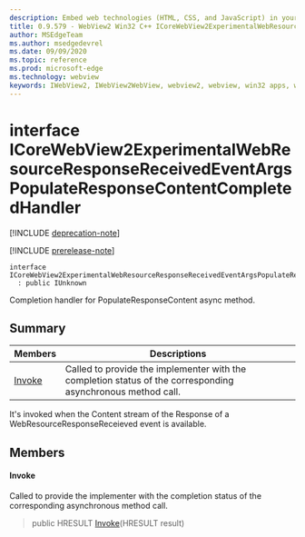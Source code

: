 ```yaml
---
description: Embed web technologies (HTML, CSS, and JavaScript) in your native applications with the Microsoft Edge WebView2 control
title: 0.9.579 - WebView2 Win32 C++ ICoreWebView2ExperimentalWebResourceResponseReceivedEventArgsPopulateResponseContentCompletedHandler
author: MSEdgeTeam
ms.author: msedgedevrel
ms.date: 09/09/2020
ms.topic: reference
ms.prod: microsoft-edge
ms.technology: webview
keywords: IWebView2, IWebView2WebView, webview2, webview, win32 apps, win32, edge, ICoreWebView2, ICoreWebView2Controller, browser control, edge html, ICoreWebView2ExperimentalWebResourceResponseReceivedEventArgsPopulateResponseContentCompletedHandler
---
```


# interface ICoreWebView2ExperimentalWebResourceResponseReceivedEventArgsPopulateResponseContentCompletedHandler 

[!INCLUDE [deprecation-note](../../includes/deprecation-note.md)]

[!INCLUDE [prerelease-note](../../includes/prerelease-note.md)]

```
interface ICoreWebView2ExperimentalWebResourceResponseReceivedEventArgsPopulateResponseContentCompletedHandler
  : public IUnknown
```

Completion handler for PopulateResponseContent async method.

## Summary

 Members                        | Descriptions
--------------------------------|---------------------------------------------
[Invoke](#invoke) | Called to provide the implementer with the completion status of the corresponding asynchronous method call.

It's invoked when the Content stream of the Response of a WebResourceResponseReceieved event is available.

## Members

#### Invoke 

Called to provide the implementer with the completion status of the corresponding asynchronous method call.

> public HRESULT [Invoke](#invoke)(HRESULT result)

